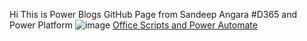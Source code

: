 Hi This is Power Blogs GitHub Page from Sandeep Angara
#D365 and Power Platform
![image](https://github.com/angarasandeep/power365blogs/assets/45325566/a9ca65a8-7b28-499f-a9ad-b70e0c8f47d8)
[Office Scripts and Power Automate]((https://angarasandeep.github.io/power365blogs/Office%20Scripts%20and%20Power%20Automate))
